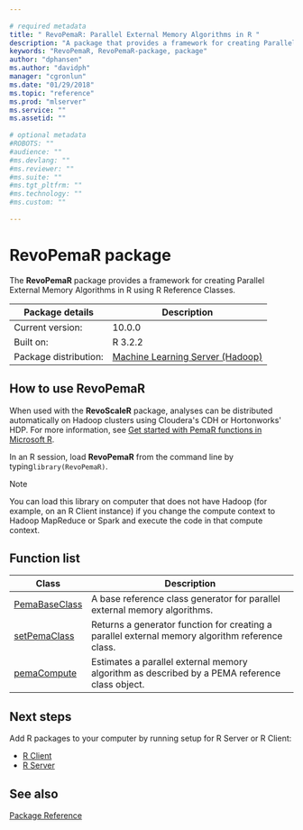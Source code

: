 ```yaml
--- 
 
# required metadata 
title: " RevoPemaR: Parallel External Memory Algorithms in R " 
description: "A package that provides a framework for creating Parallel External Memory Algorithms in R using R Reference Classes." 
keywords: "RevoPemaR, RevoPemaR-package, package" 
author: "dphansen"
ms.author: "davidph" 
manager: "cgronlun" 
ms.date: "01/29/2018" 
ms.topic: "reference" 
ms.prod: "mlserver" 
ms.service: "" 
ms.assetid: "" 
 
# optional metadata 
#ROBOTS: "" 
#audience: "" 
#ms.devlang: "" 
#ms.reviewer: "" 
#ms.suite: "" 
#ms.tgt_pltfrm: "" 
#ms.technology: "" 
#ms.custom: "" 
 
--- 
```

 
 # RevoPemaR package

The **RevoPemaR** package provides a framework for creating Parallel External Memory Algorithms in R using R Reference Classes.

| Package details | Description |
|--------|-|
| Current version: |  10.0.0 |
| Built on: | R 3.2.2 |
| Package distribution: | [Machine Learning Server (Hadoop)](../../install/machine-learning-server-hadoop-install.md)  

 
## How to use RevoPemaR

When used with the **RevoScaleR** package, analyses can be distributed automatically on Hadoop clusters using Cloudera's CDH or Hortonworks' HDP. For more information, see [Get started with PemaR functions in Microsoft R](https://msdn.microsoft.com/microsoft-r/pemar-getting-started).

In an R session, load **RevoPemaR** from the command line by typing`library(RevoPemaR)`.

> [!Note]
> You can load this library on computer that does not have Hadoop (for example, on an R Client instance) if you change the compute context to Hadoop MapReduce or Spark and execute the code in that compute context.

## Function list

|Class | Description |
|------|-------------|
|[PemaBaseClass](pemabaseclass-class.md) |A base reference class generator for parallel external memory algorithms.|
|[setPemaClass](setpemaclass.md)|Returns a generator function for creating a parallel external memory algorithm reference class.|
|[pemaCompute](pemacompute.md) |Estimates a parallel external memory algorithm as described by a PEMA reference class object. |

## Next steps

Add R packages to your computer by running setup for R Server or R Client: 

+ [R Client](../../r-client/what-is-microsoft-r-client.md) 
+ [R Server](../../what-is-microsoft-r-server.md)

## See also

 [Package Reference](../introducing-r-server-r-package-reference.md)    